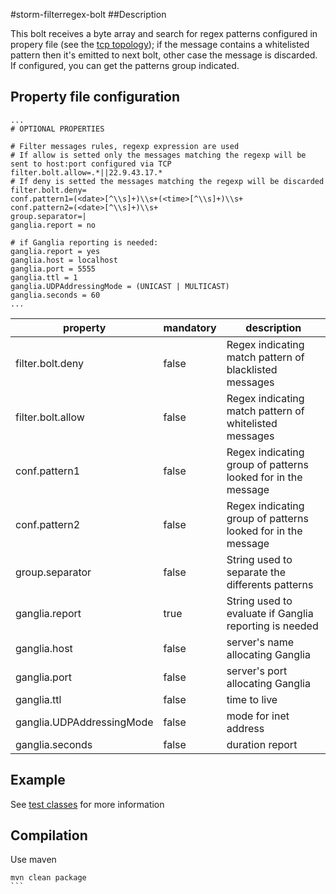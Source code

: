 #storm-filterregex-bolt
##Description

This bolt receives a byte array and search for regex patterns configured in propery file (see the [tcp topology](https://github.com/keedio/Storm-TCP-Topology)); if the message contains a whitelisted pattern then it's emitted to next bolt, other case the message is discarded. 
If configured, you can get the patterns group indicated.


## Property file configuration
```
...
# OPTIONAL PROPERTIES

# Filter messages rules, regexp expression are used
# If allow is setted only the messages matching the regexp will be sent to host:port configured via TCP
filter.bolt.allow=.*||22.9.43.17.*
# If deny is setted the messages matching the regexp will be discarded
filter.bolt.deny=
conf.pattern1=(<date>[^\\s]+)\\s+(<time>[^\\s]+)\\s+
conf.pattern2=(<date>[^\\s]+)\\s+
group.separator=|
ganglia.report = no

# if Ganglia reporting is needed:
ganglia.report = yes
ganglia.host = localhost
ganglia.port = 5555
ganglia.ttl = 1
ganglia.UDPAddressingMode = (UNICAST | MULTICAST)
ganglia.seconds = 60
...
```

|property|mandatory|description
|--------|------------|-------------|
|filter.bolt.deny|false|Regex indicating match pattern of blacklisted messages|
|filter.bolt.allow|false|Regex indicating match pattern of whitelisted messages|
|conf.pattern1|false|Regex indicating group of patterns looked for in the message|
|conf.pattern2|false|Regex indicating group of patterns looked for in the message|
|group.separator|false|String used to separate the differents patterns|
|ganglia.report|true|String used to evaluate if Ganglia reporting is needed|
|ganglia.host|false|server's name allocating Ganglia|
|ganglia.port|false|server's port allocating Ganglia|
|ganglia.ttl|false|time to live|
|ganglia.UDPAddressingMode|false|mode for inet address|
|ganglia.seconds|false|duration report|

## Example
See [test classes](https://github.com/keedio/storm-filterregex-bolt/blob/feature/horizfilter/src/test/java/com/keedio/storm/FilterBoltTest.java) for more information

## Compilation
Use maven
````
mvn clean package
```



